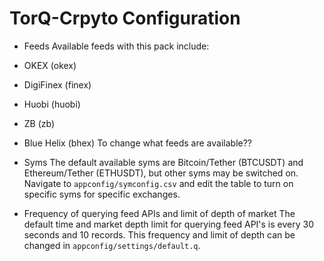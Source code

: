# TorQ-Crpyto Configuration

- Feeds
Available feeds with this pack include:
 - OKEX (okex)
 - DigiFinex (finex)
 - Huobi (huobi)
 - ZB (zb)
 - Blue Helix (bhex)
To change what feeds are available??

- Syms
The default available syms are Bitcoin/Tether (BTCUSDT) and Ethereum/Tether (ETHUSDT), but other syms may be switched on.
Navigate to `appconfig/symconfig.csv` and edit the table to turn on specific syms for specific exchanges.

- Frequency of querying feed APIs and limit of depth of market
The default time and market depth limit for querying feed API's is every 30 seconds and 10 records.
This frequency and limit of depth can be changed in `appconfig/settings/default.q`.
